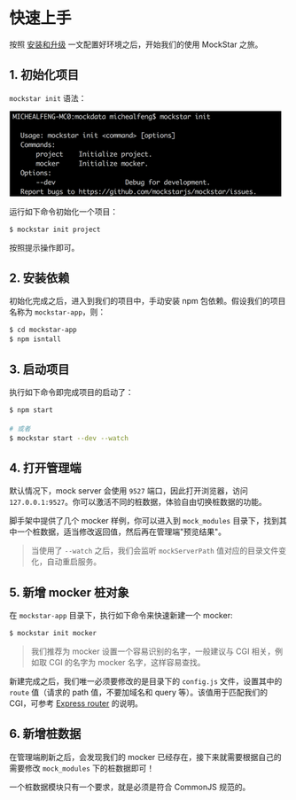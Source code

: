 # 快速上手

按照 [安装和升级](install.md) 一文配置好环境之后，开始我们的使用 MockStar 之旅。

## 1. 初始化项目

`mockstar init` 语法：

![image.png](images/mockstarinit.png)

运行如下命令初始化一个项目：

```bash
$ mockstar init project
```

按照提示操作即可。

## 2. 安装依赖

初始化完成之后，进入到我们的项目中，手动安装 npm 包依赖。假设我们的项目名称为 `mockstar-app`，则：

```bash
$ cd mockstar-app
$ npm isntall
```

## 3. 启动项目

执行如下命令即完成项目的启动了：

```bash
$ npm start

# 或者
$ mockstar start --dev --watch
```

## 4. 打开管理端

默认情况下，mock server 会使用 `9527` 端口，因此打开浏览器，访问 `127.0.0.1:9527`。你可以激活不同的桩数据，体验自由切换桩数据的功能。

脚手架中提供了几个 mocker 样例，你可以进入到 `mock_modules` 目录下，找到其中一个桩数据，适当修改返回值，然后再在管理端"预览结果"。

> 当使用了 `--watch` 之后，我们会监听 `mockServerPath` 值对应的目录文件变化，自动重启服务。

## 5. 新增 mocker 桩对象

在 `mockstar-app` 目录下，执行如下命令来快速新建一个 mocker: 

```bash
$ mockstar init mocker
```

> 我们推荐为 mocker 设置一个容易识别的名字，一般建议与 CGI 相关，例如取 CGI 的名字为 mocker 名字，这样容易查找。

新建完成之后，我们唯一必须要修改的是目录下的 `config.js` 文件，设置其中的 `route` 值（请求的 path 值，不要加域名和 query 等）。该值用于匹配我们的 CGI，可参考 [Express router](http://expressjs.com/en/4x/api.html#router) 的说明。

## 6. 新增桩数据

在管理端刷新之后，会发现我们的 mocker 已经存在，接下来就需要根据自己的需要修改 `mock_modules` 下的桩数据即可！

一个桩数据模块只有一个要求，就是必须是符合 CommonJS 规范的。